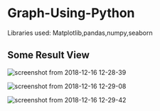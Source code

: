# Graph-Using-Python
Libraries used: Matplotlib,pandas,numpy,seaborn
## Some  Result View 
![screenshot from 2018-12-16 12-28-39](https://user-images.githubusercontent.com/37480057/50050953-505e6e00-012e-11e9-91c3-0d2c5586459f.png)

![screenshot from 2018-12-16 12-29-08](https://user-images.githubusercontent.com/37480057/50050963-7d128580-012e-11e9-8c30-b1007e13451b.png)

![screenshot from 2018-12-16 12-29-42](https://user-images.githubusercontent.com/37480057/50050969-8e5b9200-012e-11e9-8803-e1aa7bca922e.png)
